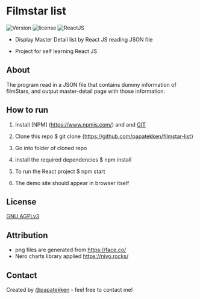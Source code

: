 # Filmstar list

![Version](https://img.shields.io/badge/version-0.1-orange)
![license](https://img.shields.io/github/license/papatekken/filmstar-list)
![ReactJS](https://img.shields.io/badge/react-17.0.2-blue)


- Display Master Detail list by React JS reading JSON file

- Project for self learning React JS

## About
The program read in a JSON file that contains dummy information of filmStars, and output master-detail page with those information.


## How to run
1) Install [NPM] (https://www.npmjs.com/) and and [GIT](https://git-scm.com/)

2) Clone this repo
    $ git clone {https://github.com/papatekken/filmstar-list}
    
3) Go into folder of cloned repo

4) install the required dependencies
    $ npm install
    
5) To run the React project
    $ npm start
    
6) The demo site should appear in browser itself

## License
[GNU AGPLv3](https://github.com/papatekken/filmstar-list/blob/master/LICENSE)

## Attribution
- png files are generated from https://face.co/
- Nero charts library applied https://nivo.rocks/

## Contact
Created by [@papatekken](papatekken@gmail.com) - feel free to contact me!



